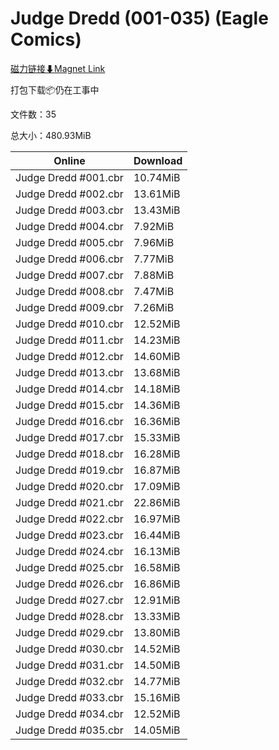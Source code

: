 # Judge Dredd (001-035) (Eagle Comics)

[磁力链接⬇Magnet Link](magnet:?xt=urn:btih:99acec398173dcb6f38e3935c2666b4e046ade33&dn=Judge%20Dredd%20%28001-035%29%20%28Eagle%20Comics%29)

打包下载📦仍在工事中

文件数：35

总大小：480.93MiB

Online | Download
--- | ---
Judge Dredd #001.cbr | 10.74MiB
Judge Dredd #002.cbr | 13.61MiB
Judge Dredd #003.cbr | 13.43MiB
Judge Dredd #004.cbr | 7.92MiB
Judge Dredd #005.cbr | 7.96MiB
Judge Dredd #006.cbr | 7.77MiB
Judge Dredd #007.cbr | 7.88MiB
Judge Dredd #008.cbr | 7.47MiB
Judge Dredd #009.cbr | 7.26MiB
Judge Dredd #010.cbr | 12.52MiB
Judge Dredd #011.cbr | 14.23MiB
Judge Dredd #012.cbr | 14.60MiB
Judge Dredd #013.cbr | 13.68MiB
Judge Dredd #014.cbr | 14.18MiB
Judge Dredd #015.cbr | 14.36MiB
Judge Dredd #016.cbr | 16.36MiB
Judge Dredd #017.cbr | 15.33MiB
Judge Dredd #018.cbr | 16.28MiB
Judge Dredd #019.cbr | 16.87MiB
Judge Dredd #020.cbr | 17.09MiB
Judge Dredd #021.cbr | 22.86MiB
Judge Dredd #022.cbr | 16.97MiB
Judge Dredd #023.cbr | 16.44MiB
Judge Dredd #024.cbr | 16.13MiB
Judge Dredd #025.cbr | 16.58MiB
Judge Dredd #026.cbr | 16.86MiB
Judge Dredd #027.cbr | 12.91MiB
Judge Dredd #028.cbr | 13.33MiB
Judge Dredd #029.cbr | 13.80MiB
Judge Dredd #030.cbr | 14.52MiB
Judge Dredd #031.cbr | 14.50MiB
Judge Dredd #032.cbr | 14.77MiB
Judge Dredd #033.cbr | 15.16MiB
Judge Dredd #034.cbr | 12.52MiB
Judge Dredd #035.cbr | 14.05MiB